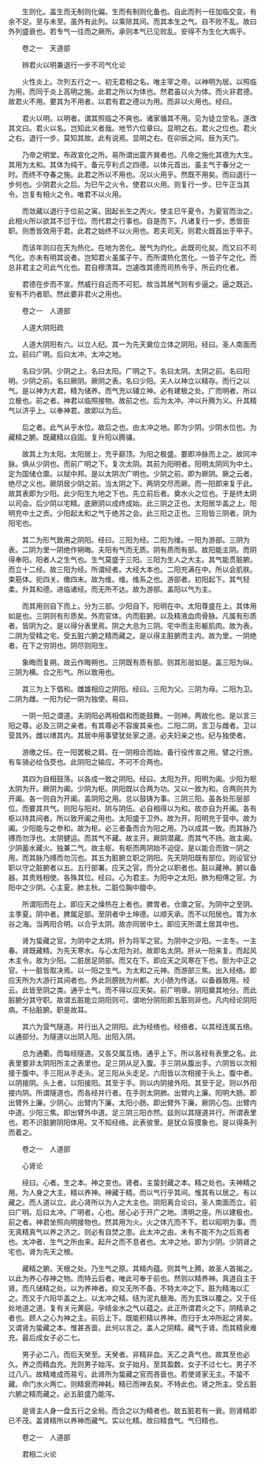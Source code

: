 <!-- { "loadSidebar": true } -->
　　生则化。盖生而无制则化偏。生而有制则化备也。自此而列一任加临交变。有余不足。至与未至。虽外有此列。以乘除其间。而其本生之气。自不败不乱。故曰外列盛衰也。若专气一往而之厥所。承则本气已见败乱。安得不为生化大病乎。

　　卷之一　天道部

　　辨君火以明兼退行一步不司气化论

　　火性炎上。次列五行之一。初无君相之名。唯主宰之帝。以神明为居。以照临为用。而同于炎上高明之施。此君之所以为体也。然君虽以火为体。而火非君德。故君火不用。要其为不用者。以君有君之德以为用。而非以火用也。经曰。

　　君火以明。以明者。谓其照临之不爽也。诸家循其不用。见为徒立空名。遂改其文曰。君火以名。岂知此义者哉。地节六位章曰。显明之右。君火之位也。君火之右。退行一步。莫知其故。此有说焉。显明之右。在卯辰之间。辰为天门。

　　乃帝之明堂。布政宣化之所。易所谓出震齐巽者也。凡帝之施化其德为大生。其用为太和。其体为纯干。备元亨利贞之四德。以体元首出。虽主气于春分之一时。而终不夺春之施。此君之所以不用也。况以火用乎。然既不用矣。而曰退行一步何也。少阴君火之后。为巳午之火令。使君以火用。则复行一步。巳午正当其令。岂复有相火之令。唯君不以火用。

　　而敛藏以退行于位前之寅。因起长生之丙火。使主巳午夏令。为夏官而治之。此相火所以欲其不愆于位。而代君之行事也。自是而下。凡诸复行一步。悉皆臣职。则悉皆效用于君。此君之始终不以火用也。若夫司天。则君火既首出于甲子。

　　而该年则曰在天为热化。在地为苦化。居气为灼化。此既司化矣。而又曰不司气化。亦未有明其说者。岂知君火虽属子午。而所谓热化苦化。一皆子午之化。而总非君主之司此气化也。君自穆清耳。岂遽改其德而司热令乎。所云灼化者。

　　君德在步而不宣。然威行自近而不可犯。故当其居气则有步逼之。逼之既近。安有不灼者耶。然此要非君火之用也。

　　卷之一　人道部

　　人道大阴阳疏

　　人道大阴阳有六。以立人纪。其一为先天奠位立体之阴阳。经曰。圣人南面而立。前曰广明。后曰太冲。太冲之地。

　　名曰少阴。少阴之上。名曰太阳。广明之下。名曰太阴。太阴之前。名曰阳明。少阴之前。名曰厥阴。厥阴之表。名曰少阳。夫人以神立以精存。而行之以气。是以神为大君。精为储养。而气充以辅立神。必有建极之处。广而明者。所以立极也。前之者。神君以临照接物。故前之也。后为太冲。冲以升腾为义。升其精气以济乎上。以奉神君。故即以为后。

　　后之者。此气从乎水位。故后之也。由太冲之地。即为少阴。少阴水位也。为藏精之腑。既藏精以自固。复升阳以腾骧。

　　故其上为太阳。太阳居上，充乎巅顶。为阳之极盛。要即冲脉而上之。故同冲脉。俱从少阴也。而前广明之下。复次太阴。其前为阳明者。阳明太阴同为中土。定为国储仓廪。以赋中邦。是以太阴次广明也。少阴之前。即为厥阴。厥之云者。绝尽之义也。厥阴居少阴之前。当太阴之下。两阴交尽而厥。而一阳即来复于此。故其表即为少阳。此少阳生九地之下也。先立前后者。奠水火之位也。于是终太阴以司会。后少阴以宅精。底厥阴以成终成始。此三阴之正也。太阳居华盖之上。阳明充中土之贡。少阳起太和之气于绝苏之会。此三阳之正也。三阳皆三阴者。阴为阳宅也。

　　其二为形气致用之阴阳。经曰。三阳为经。二阳为维。一阳为游部。三阴为表。二阴为里一阴绝作朔晦。夫阳有气而无质。阴有质而有部。故阳能主阴。而阴得奉阳。阳者人之生气也。生气莫盛于三阳。三阳为生人之大主。其气能贯脏腑。而立十二经。故三阳为经。所谓经者。大经大本也。二阳充满在中。所以会肌肤。束筋体。扼四关。缴四末。故为维。维。维系之也。游部者。初阳起下。其气轻柔。升其和德。进临诸经。而无所不达。故为游部。盖阳以气为主。

　　而其用则自下而上。分为三部。少阳自下。阳明在中。太阳尊盛在上。其体用如是也。三阴则有形质矣。外而官体。内而脏腑。以及精液血肉骨脉。凡属有形质者。皆阴为之。是以得分表里焉。阴之大总为三阴。宅中而主形躯肌肉。故为表。二阴为受精之宅。受五脏六腑之精而藏之。是以得主脏腑而主内。故为里。一阴绝者。在下之穷阴也。阴尽则阳生。

　　象晦而复朔。故云作晦朔也。三阴既有质有部。则其形层如是。盖三阳为纵。三阴为横。合之形气。所以致用也。

　　其三为上下倡和。雌雄相应之阴阳。经曰。三阳为父。三阴为母。二阳为卫。二阴为雌。一阳为纪一阴为独使。易曰。

　　一阴一阳之谓道。夫阴阳必两相倡和而能鼓舞。一则神。两故化也。是以言三阳之尊。必及三阴之亲者。有其尊必不容废其亲也。二阳二阴。言卫与雌者。卫以营其外。雌以缮其内。其居中用事譬犹处家之道。必夫妇亲之也。纪与独使者。

　　游缴之任。在一阳罢极之肩。在一阴相合而始。备行役传宣之用。譬之行旅。有车骑必给刍茭也。此阴阳之输应。不可不合两也。

　　其四为自相鼓荡。以各成一致之阴阳。经曰。太阳为开。阳明为阖。少阳为枢太阴为开。厥阴为阖。少阴为枢。阴阳既以合两为功。又以一致为和。合两则共为开阖。各一则自为开阖。盖阴阳之用。总以鼓铸为事。三阴三阳。虽各处形层部位。而要其共气。则阳与阳对。阴与阴伍。必自相得以为和。故亦自为开阖。各有枢以持其间者。所以致开阖之用也。太阳盛于卫外。故为开。阳明充于营中。故为阖。少阳能与之参和。故为枢。必三者备而合为阳之用。乃以成其一致。而其脉乃搏而勿浮也。太阴健运。而其气不藏。故主开。厥阴潜藏。而其气不扬。故主阖。少阴蓄水藏火。独兼二气。故主枢。有枢而两阴始不迫促。是以能合而致一阴之用。而其脉乃搏而勿沉也。其五为脏腑立职之阴阳。先天阴阳既有部位。则设官分职以守之脏腑者以五。五行部署。应天之官。而分之以职者也。脏以藏神。腑以备器。其贵贱相使。各殊其位。经曰。心为君主。为阳中之太阳。肺为相傅之官。为阳中之少阴。心主夏。肺主秋。二脏位胸中膻中。

　　所谓阳而在上。即应天之燥热在上者也。脾胃者。仓廪之官。为阴中之至阴。主季夏。阴中者。脾属足部。至阴者中土坤德。以顺天承。而不以阳居也。胃为水谷之海。当两阳合明。以合乎太阴。故亦同居中土。即应天所谓土居其中也。

　　肾为蛰藏之官。为阴中之太阴。肝为将军之官。为阴中之少阳。一主冬。一主春。肾既藏精。为先天寒水。与心太阳为对。故即名太阴。肝从一阳来复。而起风木主令。故为少阳。二脏居足阴部。而又在下。即应天之风寒在下也。胆为中正之官。十一脏皆取决焉。以一阳之生气。为太和之元神。而游部三焦。出入经络。即应天所为大游行其间者也。外此则膀胱为州都。大小肠为传送。以备器致用。经云。此皆至阴之类。通乎土气。而不得以应天矣。前广明章。阴阳奠其地分。而此脏腑分其守职。故谓五脏能立阴阳则可。谓地分阴阳即五脏则非也。凡内经论阴阳病。不拈脏腑。职是故耳。

　　其六为营气隧道。并行出入之阴阳。此为经络也。经络者。以其经连属五络。以通部分。为隧道以出阴入阳。出阳入阴。

　　总为通衢。而每经隧道。又各交属互络。通乎上下。所以各经有表里之名。此表里要非太阴阳所主之表里也。足三阴从足入腹。手三阴从腹出手。六阴皆以次相接于腹中。手三阳从手走头。足三阳从头走足。六阳皆以次相接于头上。腹中者。以阴接阴。头上者。以阳接阳。其至于手。则以内阴接外阳。其至于足。则以外阳接内阴。所谓隧道也。而各经并行者。在手则太阴肺。出臂内上廉。阳明大肠。即出臂外上廉。少阴心。出臂内下廉。太阳小肠。即出臂外下廉。厥阴心包。出臂内中道。少阳三焦。即出臂外中道。足三阴三阳亦然。兹则以其隧道并行。所谓表里也。若不识脏腑阴阳体用。又不知经络。此表彼里。是犹众盲摸象也。是以得条列而着之。

　　卷之一　人道部

　　心肾论

　　经曰。心者。生之本。神之变也。肾者。主蛰封藏之本。精之处也。夫神精之用。为人身之大主。精以养神。神藏于精。而以气行乎其间。惟其有以居之。有以藏之。而人道以立。此心肾所以为人之大主也。阴阳离合论曰。圣人南面而立。前曰广明。后曰太冲。广明者。心也。居心必于开广之地。清明之座。所以建极也。前之者。神君坐照向明接物也。然其用为火。火之体亢而不下。若以昭明为事。而无真精真气以养之济之。则必有自焚之患。此太冲之由。未有不能不为之后焉者也。太冲者、生气之所由来。起升之而不息者也。太冲之地。即为少阴。少阴肾之宅也。肾为先天之根。

　　藏精之腑。天根之处。乃生气之原。其精内蕴。则其气上腾。故圣人首揭之。以此为养心存神之物。而特云后者。唯此可奉于前也。然则以精养神。真道自主于肾。而凡储精之处。以为养神者。抑又无所不备。不特太冲之下。脏为精海以汇之。而又于六阳华盖之上。以太冲之精。结为泥丸髓海。而为玄珠以覆之。又于任处地道之道。复有关元黄庭。孕结金水之气以蕴之。此正所谓君火之下。阴精承之者也。顾人之心为神之主。前后上下。既能积精以养神。而归于太冲所起之肾矣。又谓肾为蛰藏之本。惟甚吝啬。此何以言之。盖人之阴精。藏气于肾。而其精泉难充。最后成女子必二七。

　　男子必二八。而后天癸至。天癸者。非精非血。天乙之真气也。故其至也必久。养之而精血充。充则男子始泻。女子始月。至其盈数。女子不过七七。男子不过八八。故精难成而易亏。此肾所为蛰藏之官而吝啬也。若使肾家无主。不蛰不藏。命门水火两亡。则精衰而神耗。精已而神去矣。不特此也。肾之所主。受五脏六腑之精而藏之。必五脏盛乃能泻。

　　是肾主人身一盘五行之全局。而合之以为精者也。故五脏若有一衰。则肾精即已不茂。盖肾精所以养神而藏气。实以化精。故曰精食气。气归精也。

　　卷之一　人道部

　　君相二火论

